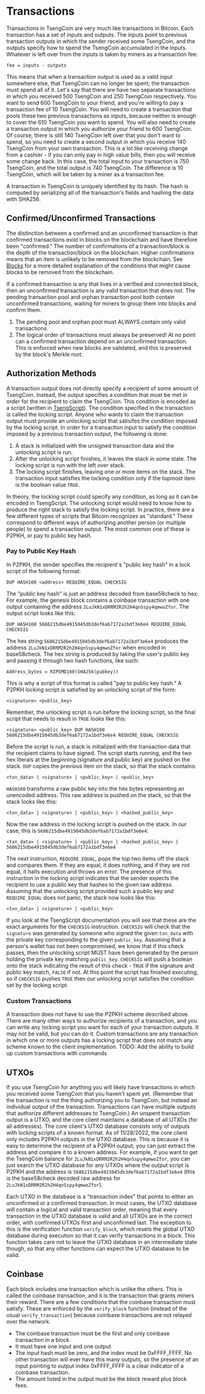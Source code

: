 # Transactions

Transactions in TsengCoin are very much like transactions in Bitcoin. Each transaction has a set of inputs and outputs. The inputs point to previous transaction outputs in which the sender received some TsengCoin, and the outputs specify how to spend the TsengCoin accumulated in the inputs. Whatever is left over from the inputs is taken by miners as a transaction fee:

```
fee = inputs - outputs
```

This means that when a transaction output is used as a valid input somewhere else, that TsengCoin can no longer be spent; the transaction must spend all of it. Let's say that there are have two separate transactions in which you received 500 TsengCoin and 250 TsengCoin respectively. You want to send 600 TsengCoin to your friend, and you're willing to pay a transaction fee of 10 TsengCoin. You will need to create a transaction that pools these two previous transactions as inputs, because neither is enough to cover the 610 TsengCoin you want to spend. You will also need to create a transaction output in which you authorize your friend to 600 TsengCoin. Of course, there is still 140 TsengCoin left over that you don't want to spend, so you need to create a second output in which you receive 140 TsengCoin from your own transaction. This is a lot like receiving change from a cashier - if you can only pay in high value bills, then you will receive some change back. In this case, the total input to your transaction is 750 TsengCoin, and the total output is 740 TsengCoin. The difference is 10 TsengCoin, which will be taken by a miner as a transaction fee.

A transaction in TsengCoin is uniquely identified by its hash. The hash is computed by serializing all of the transaction's fields and hashing the data with SHA256.

## Confirmed/Unconfirmed Transactions

The distinction between a confirmed and an unconfirmed transaction is that confirmed transactions exist in blocks on the blockchain and have therefore been "confirmed." The number of confirmations of a transaction/block is the depth of the transaction/block on the blockchain. Higher confirmations means that an item is unlikely to be removed from the blockchain. See [Blocks](./Blocks.md) for a more detailed explanation of the conditions that might cause blocks to be removed from the blockchain.

If a confirmed transaction is any that lives in a verified and connected block, then an unconfirmed transaction is any valid transaction that does not. The pending transaction pool and orphan transaction pool both contain unconfirmed transactions, waiting for miners to group them into blocks and confirm them.

1. The pending pool and orphan pool must ALWAYS contain only valid transactions.
2. The logical order of transactions must always be preserved! At no point can a confirmed transaction depend on an unconfirmed transaction. This is enforced when new blocks are validated, and this is preserved by the block's Merkle root.

## Authorization Methods

A transaction output does not directly specify a recipient of some amount of TsengCoin. Instead, the output specifies a condition that must be met in order for the recipient to claim the TsengCoin. This condition is encoded as a script (written in [TsengScript](./TsengScript.md)). The condition specified in the transaction is called the locking script. Anyone who wants to claim the transaction output must provide an unlocking script that satisifes the condition imposed by the locking script. In order for a transaction input to satisfy the condition imposed by a previous transaction output, the following is done:

1. A stack is initialized with the unsigned transaction data and the unlocking script is run.
2. After the unlocking script finishes, it leaves the stack in some state. The locking script is run with the left over stack.
3. The locking script finishes, leaving one or more items on the stack. The transaction input satisfies the locking condition only if the topmost item is the boolean value `TRUE`.

In theory, the locking script could specify any condition, as long as it can be encoded in TsengScript. The unlocking script would need to know how to produce the right stack to satisfy the locking script. In practice, there are a few different types of scripts that Bitcoin recognizes as "standard." These correspond to different ways of authorizing another person (or multiple people) to spend a transaction output. The most common one of these is P2PKH, or pay to public key hash.

### Pay to Public Key Hash

In P2PKH, the sender specifies the recipient's "public key hash" in a lock script of the following format:

```
DUP HASH160 <address> REQUIRE_EQUAL CHECKSIG
```

The "public key hash" is just an address decoded from base58check to hex. For example, the genesis block contains a coinbase transaction with one output containing the address `2LuJkN1xDRRM2R2h2H4qnSspy4qmwoZfor`. The output script looks like this:

```
DUP HASH160 5686215dbe4915045db3def6ab7172a1bdf3e6e4 REQUIRE_EQUAL CHECKSIG
```

The hex string `5686215dbe4915045db3def6ab7172a1bdf3e6e4` produces the address `2LuJkN1xDRRM2R2h2H4qnSspy4qmwoZfor` when encoded in base58check. The hex string is produced by taking the user's public key and passing it through two hash functions, like such:

```
Address_bytes = RIPEMD160(SHA256(pubkey))
```

This is why a script of this format is called "pay to public key hash." A P2PKH locking script is satisfied by an unlocking script of the form:

```
<signature> <public_key>
```

Remember, the unlocking script is run before the locking script, so the final script that needs to result in `TRUE` looks like this:

```
<signature> <public_key> DUP HASH160 5686215dbe4915045db3def6ab7172a1bdf3e6e4 REQUIRE_EQUAL CHECKSIG
```

Before the script is run, a stack is initialized with the transaction data that the recipient claims to have signed. The script starts running, and the two hex literals at the beginning (signature and public key) are pushed on the stack. `DUP` copies the previous item on the stack, so that the stack contains:

```
<txn_data> | <signature> | <public_key> | <public_key>
```

`HASH160` transforms a raw public key into the hex bytes representing an unencoded address. This raw address is pushed on the stack, so that the stack looks like this:

```
<txn_data> | <signature> | <public_key> | <hashed_public_key>
```

Now the raw address in the locking script is pushed on the stack. In our case, this is `5686215dbe4915045db3def6ab7172a1bdf3e6e4`:

```
<txn_data> | <signature> | <public_key> | <hashed_public_key> | 5686215dbe4915045db3def6ab7172a1bdf3e6e4
```

The next instruction, `REQUIRE_EQUAL`, pops the top two items off the stack and compares them. If they are equal, it does nothing, and if they are not equal, it halts execution and throws an error. The presence of this instruction in the locking script indicates that the sender expects the recipient to use a public key that hashes to the given raw address. Assuming that the unlocking script provided such a public key and `REQUIRE_EQUAL` does not panic, the stack now looks like this:

```
<txn_data> | <signature> | <public_key>
```

If you look at the TsengScript documentation you will see that these are the exact arguments for the `CHECKSIG` instruction. `CHECKSIG` will check that the `signature` was generated by someone who signed the given `txn_data` with the private key corresponding to the given `public_key`. Assuming that a person's wallet has not been compromised, we know that if this check passes, then the unlocking script MUST have been generated by the person holding the private key matching `public_key`. `CHECKSIG` will push a boolean onto the stack indicating the result of this check - `TRUE` if the signature and public key match, `FALSE` if not. At this point the script has finished executing, so if `CHECKSIG` pushes `TRUE` then our unlocking script satisfies the condition set by the locking script.

### Custom Transactions

A transaction does not have to use the P2PKH scheme described above. There are many other ways to authorize recipients of a transaction, and you can write any locking script you want for each of your transaction outputs. It may not be valid, but you can do it. Custom transactions are any transaction in which one or more outputs has a locking script that does not match any scheme known to the client implementation. TODO: Add the ability to build up custom transactions with commands

## UTXOs

If you use TsengCoin for anything you will likely have transactions in which you received some TsengCoin that you haven't spent yet. (Remember that the transaction is not the thing authorizing you to TsengCoin, but instead an individual output of the transaction. Transactions can have multiple outputs that authorize different addresses to TsengCoin.) An unspent transaction output is a UTXO, and the core client maintains a database of all UTXOs (for all addresses). The core client's UTXO database consists only of outputs with locking scripts of a known format. As of 11/28/2022, the core client only includes P2PKH outputs in the UTXO database. This is because it is easy to determine the recipient of a P2PKH output; you can just extract the address and compare it to a known address. For example, if you want to get the TsengCoin balance for `2LuJkN1xDRRM2R2h2H4qnSspy4qmwoZfor`, you can just search the UTXO database for any UTXOs where the output script is P2PKH and the address is `5686215dbe4915045db3def6ab7172a1bdf3e6e4` (this is the base58check decoded raw address for `2LuJkN1xDRRM2R2h2H4qnSspy4qmwoZfor`).

Each UTXO in the database is a "transaction index" that points to either an unconfirmed or a confirmed transaction. In most cases, the UTXO database will contain a logical and valid transaction order, meaning that every transaction in the UTXO database is valid and all UTXOs are in the correct order, with confirmed UTXOs first and unconfirmed last. The exception to this is the verification function `verify_block`, which resets the global UTXO database during execution so that it can verify transactions in a block. This function takes care not to leave the UTXO database in an intermediate state though, so that any other functions can expect the UTXO database to be valid.

## Coinbase

Each block includes one transaction which is unlike the others. This is called the coinbase transaction, and it is the transaction that grants miners their reward. There are a few conditions that the coinbase transaction must satisfy. These are enforced by the `verify_block` function (instead of the usual `verify_transaction`) because coinbase transactions are not relayed over the network.

- The coinbase transaction must be the first and only coinbase transaction in a block
- It must have one input and one output
- The input hash must be zero, and the index must be 0xFFFF_FFFF. No other transaction will ever have this many outputs, so the presence of an input pointing to output index 0xFFFF_FFFF is a clear indicator of a coinbase transaction.
- The amount listed in the output must be the block reward plus block fees.
